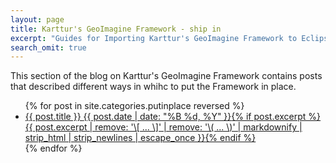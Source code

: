 ```yaml
---
layout: page
title: Karttur's GeoImagine Framework - ship in
excerpt: "Guides for Importing Karttur's GeoImagine Framework to Eclipse IDE"
search_omit: true
---
```


This section of the blog on Karttur's GeoImagine Framework contains posts that described different ways in whihc to put the Framework in place.

<ul class="post-list">
{% for post in site.categories.putinplace reversed %}
  <li><article><a href="{{ site.url }}{{ post.url }}">{{ post.title }} <span class="entry-date"><time datetime="{{ post.date | date_to_xmlschema }}">{{ post.date | date: "%B %d, %Y" }}</time></span>{% if post.excerpt %} <span class="excerpt">{{ post.excerpt | remove: '\[ ... \]' | remove: '\( ... \)' | markdownify | strip_html | strip_newlines | escape_once }}</span>{% endif %}</a></article></li>
{% endfor %}
</ul>
